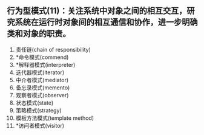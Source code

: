 ## 行为型模式(11)：关注系统中对象之间的相互交互，研究系统在运行时对象间的相互通信和协作，进一步明确类和对象的职责。
1. 责任链(chain of responsibility)
2. *命令模式(commend)
3. *解释器模式(interpreter)
4. 迭代器模式(iterator)
5. 中介者模式(mediator)
6. 备忘录模式(memento)
7. 观察者模式(observer)
8. 状态模式(state)
9. 策略模式(strategy)
10. 模板方法模式(template method)
11. *访问者模式(visitor)